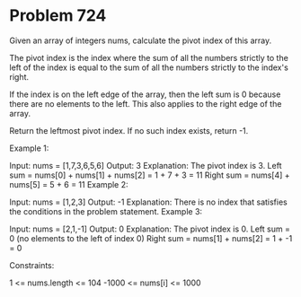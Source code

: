 # Problem 724

Given an array of integers nums, calculate the pivot index of this array.

The pivot index is the index where the sum of all the numbers strictly to the left of the index is equal to the sum of all the numbers strictly to the index's right.

If the index is on the left edge of the array, then the left sum is 0 because there are no elements to the left. This also applies to the right edge of the array.

Return the leftmost pivot index. If no such index exists, return -1.

Example 1:

Input: nums = [1,7,3,6,5,6]
Output: 3
Explanation:
The pivot index is 3.
Left sum = nums[0] + nums[1] + nums[2] = 1 + 7 + 3 = 11
Right sum = nums[4] + nums[5] = 5 + 6 = 11
Example 2:

Input: nums = [1,2,3]
Output: -1
Explanation:
There is no index that satisfies the conditions in the problem statement.
Example 3:

Input: nums = [2,1,-1]
Output: 0
Explanation:
The pivot index is 0.
Left sum = 0 (no elements to the left of index 0)
Right sum = nums[1] + nums[2] = 1 + -1 = 0

Constraints:

1 <= nums.length <= 104
-1000 <= nums[i] <= 1000
